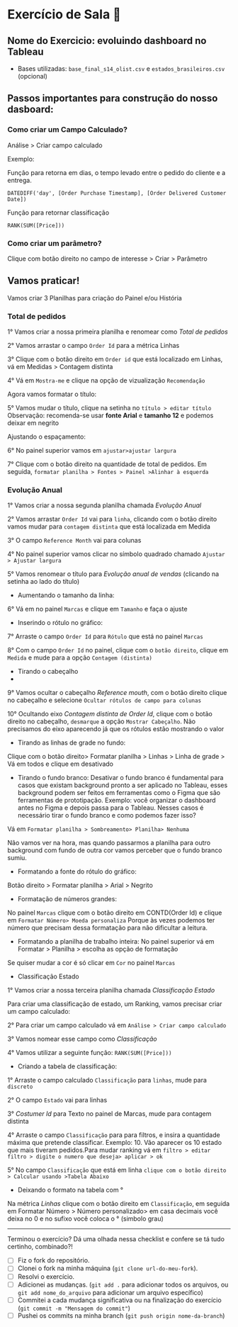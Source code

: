 # Exercício de Sala 🏫  

## Nome do Exercicio: evoluindo dashboard no Tableau
- Bases utilizadas: `base_final_s14_olist.csv` e `estados_brasileiros.csv` (opcional)

## Passos importantes para construção do nosso dasboard:

### Como criar um Campo Calculado?
Análise > Criar campo calculado

Exemplo:

Função para retorna em dias, o tempo levado entre o pedido do cliente e a entrega.


`DATEDIFF('day', [Order Purchase Timestamp], [Order Delivered Customer Date])`

Função para retornar classificação


`RANK(SUM([Price]))`

### Como criar um parâmetro? 
 Clique com botão direito no campo de interesse > Criar > Parâmetro 

## Vamos praticar!
Vamos criar 3 Planilhas para criação do Painel e/ou História

### Total de pedidos
1° Vamos criar a nossa primeira planilha e renomear como *Total de pedidos*

2° Vamos arrastar o campo `Order Id` para a métrica Linhas

3° Clique com o botão direito em `Order id` que está localizado em Linhas, vá em Medidas > Contagem distinta

4° Vá em `Mostra-me` e clique na opção de vizualização `Recomendação`

Agora vamos formatar o título:

5° Vamos mudar o título, clique na setinha no `título > editar título`
Observação: recomenda-se usar **fonte Arial** e **tamanho 12** e podemos deixar em negrito

Ajustando o espaçamento: 

6° No painel superior vamos em `ajustar>ajustar largura`

7° Clique com o botão direito na quantidade de total de pedidos. Em seguida, `formatar planilha > Fontes > Painel >Alinhar à esquerda`

### Evolução Anual 
1° Vamos criar a nossa segunda planilha chamada *Evolução Anual*

2° Vamos arrastar `Order Id` vai para `linha`, clicando com o botão direito vamos mudar para `contagem distinta` que está localizada em Medida

3° O campo `Reference Month` vai para colunas

4° No painel superior vamos clicar no símbolo quadrado chamado `Ajustar > Ajustar largura`

5° Vamos renomear o título para *Evolução anual de vendas* (clicando na setinha ao lado do título)

- Aumentando o tamanho da linha: 

6° Vá em no painel `Marcas` e clique em `Tamanho` e faça o ajuste

- Inserindo o rótulo no gráfico: 

7° Arraste o campo `Order Id` para `Rótulo` que está no painel `Marcas`

8° Com o campo `Order Id` no painel, clique com o `botão direito`, clique em `Medida` e mude para a opção `Contagem (distinta)`

- Tirando o cabeçalho
- 
9° Vamos ocultar o cabeçalho *Reference mouth*, com o botão direito clique no cabeçalho e selecione `Ocultar rótulos de campo para colunas`

10° Ocultando eixo *Contagem distinta de Order Id*, clique com o botão direito no cabeçalho, `desmarque` a opção `Mostrar Cabeçalho`. Não precisamos do eixo aparecendo já que os rótulos estão mostrando o valor

- Tirando as linhas de grade no fundo:

Clique com o botão direito> Formatar planilha > Linhas > Linha de grade > Vá em todos e clique em desativado

- Tirando o fundo branco:
Desativar o fundo branco é fundamental para casos que existam background pronto a ser aplicado no Tableau, esses background podem ser feitos em ferramentas como o Figma que são ferramentas de prototipação. Exemplo: você organizar o dashboard antes no Figma e depois passa para o Tableau. Nesses casos é necessário tirar o fundo branco e como podemos fazer isso? 

Vá em `Formatar planilha > Sombreamento> Planilha> Nenhuma` 

Não vamos ver na hora, mas quando passarmos a planilha para outro background com fundo de outra cor vamos perceber que o fundo branco sumiu.

- Formatando a fonte do rótulo do gráfico:

Botão direito > Formatar planilha > Arial > Negrito

- Formatação de números grandes:

No painel `Marcas` clique com o botão direito em CONTD(Order Id) e clique em `Formatar Número> Moeda personaliza`
Porque às vezes podemos ter número que precisam dessa formatação para não dificultar a leitura.

- Formatando a planilha de trabalho inteira:
No painel superior vá em Formatar > Planilha > escolha as opção de formatação

Se quiser mudar a cor é só clicar em `Cor` no painel `Marcas`

- Classificação Estado

1° Vamos criar a nossa terceira planilha chamada *Classificação Estado*

Para criar uma classificação de estado, um Ranking, vamos precisar criar um campo calculado:

2° Para criar um campo calculado vá em `Análise > Criar campo calculado`

3° Vamos nomear esse campo como *Classificação* 

4° Vamos utilizar a seguinte função: `RANK(SUM([Price]))`

- Criando a tabela de classificação:

1° Arraste o campo calculado `Classificação` para `linhas`, mude para `discreto`

2° O campo `Estado` vai para linhas

3° *Costumer Id* para Texto no painel de Marcas, mude para contagem distinta

4° Arraste o campo `Classificação` para para filtros, e insira a quantidade máxima que pretende classificar. Exemplo: 10. Vão aparecer os 10 estado que mais tiveram pedidos.Para mudar ranking vá em `filtro > editar filtro > digite o numero que deseja> aplicar > ok`

5° No campo `Classificação` que está em linha `clique com o botão direito > Calcular usando >Tabela Abaixo`


- Deixando o formato na tabela com °

Na métrica *Linhas* clique com o botão direito em `Classificação`, em seguida em Formatar Número > Número personalizado> em casa decimais você deixa no 0 e no sufixo você coloca o ° (simbolo grau)



---

Terminou o exercício? Dá uma olhada nessa checklist e confere se tá tudo certinho, combinado?!

- [ ] Fiz o fork do repositório.
- [ ] Clonei o fork na minha máquina (`git clone url-do-meu-fork`).
- [ ] Resolvi o exercício.
- [ ] Adicionei as mudanças. (`git add .` para adicionar todos os arquivos, ou `git add nome_do_arquivo` para adicionar um arquivo específico)
- [ ] Commitei a cada mudança significativa ou na finalização do exercício (`git commit -m "Mensagem do commit"`)
- [ ] Pushei os commits na minha branch (`git push origin nome-da-branch`)
